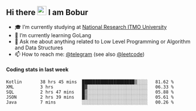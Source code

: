 ## Hi there <img src="https://media.giphy.com/media/hvRJCLFzcasrR4ia7z/giphy.gif" width="25px" height="25px"> I am Bobur

- :mortar_board: I’m currently studying at [National Research ITMO University](https://itmo.ru/)
- :seedling: I’m currently learning GoLang
- :speech_balloon: Ask me about anything related to Low Level Programming or Algorithm and Data Structures
- :mailbox: How to reach me: [@telegram](https://t.me/octoant) (see also [@leetcode](https://leetcode.com/octoant/))    

#### Coding stats in last week

<!--START_SECTION:waka-->

```text
Kotlin       38 hrs 45 mins  ████████████████████▒░░░░   81.62 %
XML          3 hrs           █▓░░░░░░░░░░░░░░░░░░░░░░░   06.33 %
SQL          2 hrs 47 mins   █▒░░░░░░░░░░░░░░░░░░░░░░░   05.88 %
JSON         2 hrs 39 mins   █▒░░░░░░░░░░░░░░░░░░░░░░░   05.61 %
Java         7 mins          ░░░░░░░░░░░░░░░░░░░░░░░░░   00.26 %
```

<!--END_SECTION:waka-->
